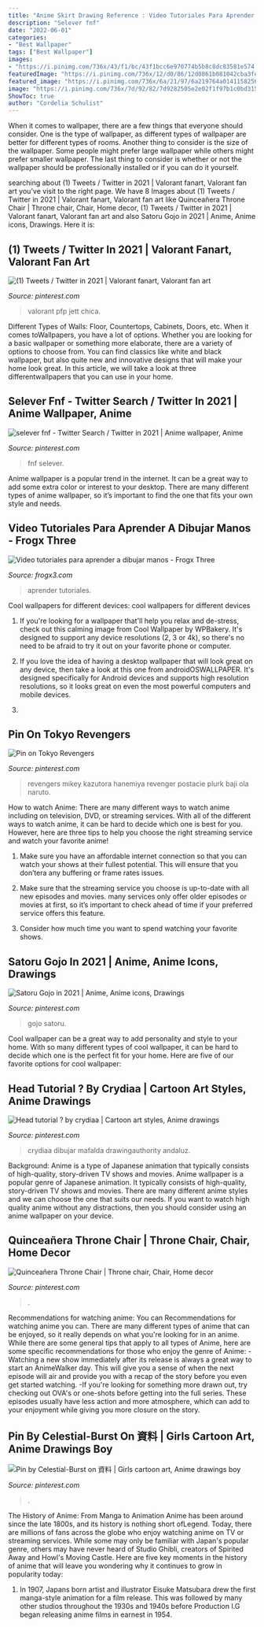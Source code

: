 ```yaml
---
title: "Anime Skirt Drawing Reference : Video Tutoriales Para Aprender A Dibujar Manos"
description: "Selever fnf"
date: "2022-06-01"
categories:
- "Best Wallpaper"
tags: ["Best Wallpaper"]
images:
- "https://i.pinimg.com/736x/43/f1/bc/43f1bcc6e970774b5b8c8dc83581e574.jpg"
featuredImage: "https://i.pinimg.com/736x/12/d0/86/12d0861b081042cba3fe0da81919b8a6.jpg"
featured_image: "https://i.pinimg.com/736x/6a/21/97/6a219764a014115825643c61226c3600.jpg"
image: "https://i.pinimg.com/736x/7d/92/82/7d9282505e2e02f1f97b1c0bd3159295.jpg"
ShowToc: true
author: "Cordelia Schulist"
---
```



When it comes to wallpaper, there are a few things that everyone should consider. One is the type of wallpaper, as different types of wallpaper are better for different types of rooms. Another thing to consider is the size of the wallpaper. Some people might prefer large wallpaper while others might prefer smaller wallpaper. The last thing to consider is whether or not the wallpaper should be professionally installed or if you can do it yourself.

	

		
searching about (1) Tweets / Twitter in 2021 | Valorant fanart, Valorant fan art you've visit to the right page. We have 8 Images about (1) Tweets / Twitter in 2021 | Valorant fanart, Valorant fan art like Quinceañera Throne Chair | Throne chair, Chair, Home decor, (1) Tweets / Twitter in 2021 | Valorant fanart, Valorant fan art and also Satoru Gojo in 2021 | Anime, Anime icons, Drawings. Here it is:
		
    
## (1) Tweets / Twitter In 2021 | Valorant Fanart, Valorant Fan Art

<img loading=lazy src="https://i.pinimg.com/736x/7d/92/82/7d9282505e2e02f1f97b1c0bd3159295.jpg" onerror="this.onerror=null;this.src='https://tse2.mm.bing.net/th?id=OIP.Qf5bLcaala4ipOLCm9qKxwHaKg&amp;pid=15.1';" alt="(1) Tweets / Twitter in 2021 | Valorant fanart, Valorant fan art">

_Source: pinterest.com_

>valorant pfp jett chica. 

	

Different Types of Walls: Floor, Countertops, Cabinets, Doors, etc.
When it comes toWallpapers, you have a lot of options. Whether you are looking for a basic wallpaper or something more elaborate, there are a variety of options to choose from. You can find classics like white and black wallpaper, but also quite new and innovative designs that will make your home look great. In this article, we will take a look at three differentwallpapers that you can use in your home.

    
## Selever Fnf - Twitter Search / Twitter In 2021 | Anime Wallpaper, Anime

<img loading=lazy src="https://i.pinimg.com/736x/5e/a3/3b/5ea33b3f6887eb8144499e88aaa8f4e9.jpg" onerror="this.onerror=null;this.src='https://tse4.mm.bing.net/th?id=OIP.ciZ2yMNtuNFcZMAhtDcy6AHaOC&amp;pid=15.1';" alt="selever fnf - Twitter Search / Twitter in 2021 | Anime wallpaper, Anime">

_Source: pinterest.com_

>fnf selever. 

	

Anime wallpaper is a popular trend in the internet. It can be a great way to add some extra color or interest to your desktop. There are many different types of anime wallpaper, so it’s important to find the one that fits your own style and needs.

    
## Video Tutoriales Para Aprender A Dibujar Manos - Frogx Three

<img loading=lazy src="https://www.frogx3.com/wp-content/uploads/2014/03/Drawing_Hands_by_vashs_angel.jpg" onerror="this.onerror=null;this.src='https://tse4.mm.bing.net/th?id=OIP.qsjTAfQnRcM8Upk755oTmQHaPA&amp;pid=15.1';" alt="Video tutoriales para aprender a dibujar manos - Frogx Three">

_Source: frogx3.com_

>aprender tutoriales. 

	

Cool wallpapers for different devices:
cool wallpapers for different devices 

1. If you're looking for a wallpaper that'll help you relax and de-stress, check out this calming image from Cool Wallpaper by WPBakery. It's designed to support any device resolutions (2, 3 or 4k), so there's no need to be afraid to try it out on your favorite phone or computer.

2. If you love the idea of having a desktop wallpaper that will look great on any device, then take a look at this one from androidOSWALLPAPER. It's designed specifically for Android devices and supports high resolution resolutions, so it looks great on even the most powerful computers and mobile devices.

3.

    
## Pin On Tokyo Revengers

<img loading=lazy src="https://i.pinimg.com/736x/12/d0/86/12d0861b081042cba3fe0da81919b8a6.jpg" onerror="this.onerror=null;this.src='https://tse3.mm.bing.net/th?id=OIP.HmYw6bQ8giUQbJEamjjGfwHaKe&amp;pid=15.1';" alt="Pin on Tokyo Revengers">

_Source: pinterest.com_

>revengers mikey kazutora hanemiya revenger postacie plurk baji ola naruto. 

	

How to watch Anime: There are many different ways to watch anime including on television, DVD, or streaming services.
With all of the different ways to watch anime, it can be hard to decide which one is best for you. However, here are three tips to help you choose the right streaming service and watch your favorite anime!
1. Make sure you have an affordable internet connection so that you can watch your shows at their fullest potential. This will ensure that you don’tera any buffering or frame rates issues.

2. Make sure that the streaming service you choose is up-to-date with all new episodes and movies. many services only offer older episodes or movies at first, so it’s important to check ahead of time if your preferred service offers this feature.

3. Consider how much time you want to spend watching your favorite shows.

    
## Satoru Gojo In 2021 | Anime, Anime Icons, Drawings

<img loading=lazy src="https://i.pinimg.com/736x/6a/21/97/6a219764a014115825643c61226c3600.jpg" onerror="this.onerror=null;this.src='https://tse3.mm.bing.net/th?id=OIP.ObKRs30EHmv9aNEjl8nwXgHaHa&amp;pid=15.1';" alt="Satoru Gojo in 2021 | Anime, Anime icons, Drawings">

_Source: pinterest.com_

>gojo satoru. 

	

Cool wallpaper can be a great way to add personality and style to your home. With so many different types of cool wallpaper, it can be hard to decide which one is the perfect fit for your home. Here are five of our favorite options for cool wallpaper: 

    
## Head Tutorial ? By Crydiaa | Cartoon Art Styles, Anime Drawings

<img loading=lazy src="https://i.pinimg.com/736x/43/f1/bc/43f1bcc6e970774b5b8c8dc83581e574.jpg" onerror="this.onerror=null;this.src='https://tse3.mm.bing.net/th?id=OIP.DOngANiN8PVjTFZixRAACAHaJ3&amp;pid=15.1';" alt="Head tutorial ? by crydiaa | Cartoon art styles, Anime drawings">

_Source: pinterest.com_

>crydiaa dibujar mafalda drawingauthority andaluz. 

	

Background: Anime is a type of Japanese animation that typically consists of high-quality, story-driven TV shows and movies.
Anime wallpaper is a popular genre of Japanese animation. It typically consists of high-quality, story-driven TV shows and movies. There are many different anime styles and we can choose the one that suits our needs. If you want to watch high quality anime without any distractions, then you should consider using an anime wallpaper on your device.

    
## Quinceañera Throne Chair | Throne Chair, Chair, Home Decor

<img loading=lazy src="https://i.pinimg.com/736x/ac/0f/1b/ac0f1bbcfb53b221ea36148e55740256.jpg" onerror="this.onerror=null;this.src='https://tse1.mm.bing.net/th?id=OIP.asuF1az9Qi6DRIk_bmtigwHaNK&amp;pid=15.1';" alt="Quinceañera Throne Chair | Throne chair, Chair, Home decor">

_Source: pinterest.com_

>. 

	

Recommendations for watching anime: You can
Recommendations for watching anime you can. There are many different types of anime that can be enjoyed, so it really depends on what you're looking for in an anime. While there are some general tips that apply to all types of Anime, here are some specific recommendations for those who enjoy the genre of Anime: 
-Watching a new show immediately after its release is always a great way to start an AnimeWalker day. This will give you a sense of when the next episode will air and provide you with a recap of the story before you even get started watching. 
-If you're looking for something more drawn out, try checking out OVA's or one-shots before getting into the full series. These episodes usually have less action and more atmosphere, which can add to your enjoyment while giving you more closure on the story.

    
## Pin By Celestial-Burst On 資料 | Girls Cartoon Art, Anime Drawings Boy

<img loading=lazy src="https://i.pinimg.com/736x/f6/bd/21/f6bd211c55fdf70b0710015a7a29f28b.jpg" onerror="this.onerror=null;this.src='https://tse3.mm.bing.net/th?id=OIP.sefh0lYiyx_x3z6v6vealQHaKD&amp;pid=15.1';" alt="Pin by Celestial-Burst on 資料 | Girls cartoon art, Anime drawings boy">

_Source: pinterest.com_

>. 

	

The History of Anime: From Manga to Animation
Anime has been around since the late 1800s, and its history is nothing short ofLegend. Today, there are millions of fans across the globe who enjoy watching anime on TV or streaming services. While some may only be familiar with Japan's popular genre, others may have never heard of Studio Ghibli, creators of Spirited Away and Howl's Moving Castle. Here are five key moments in the history of anime that will leave you wondering why it continues to grow in popularity today:
1) In 1907, Japans born artist and illustrator Eisuke Matsubara drew the first manga-style animation for a film release. This was followed by many other studios throughout the 1930s and 1940s before Production I.G began releasing anime films in earnest in 1954.

